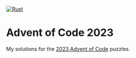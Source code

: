 [![Rust](https://github.com/redpandamonium/advent_of_code_2023/actions/workflows/rust.yml/badge.svg)](https://github.com/redpandamonium/advent_of_code_2023/actions/workflows/rust.yml)

# Advent of Code 2023
My solutions for the [2023 Advent of Code](https://adventofcode.com/2023) puzzles.
